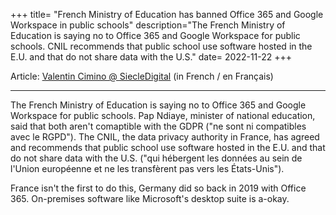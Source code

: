 +++
title= "French Ministry of Education has banned Office 365 and Google Workspace in public schools"
description="The French Ministry of Education is saying no to Office 365 and Google Workspace for public schools. CNIL recommends that public school use software hosted in the E.U. and that do not share data with the U.S."
date= 2022-11-22
+++

Article: [Valentin Cimino @ SiecleDigital](https://siecledigital.fr/2022/11/17/le-ministre-de-leducation-nationale-ne-veut-pas-de-microsoft-office-365-ni-de-google-workspace/) (in French / en Français)

---

The French Ministry of Education is saying no to Office 365 and Google Workspace for public schools. Pap Ndiaye, minister of national education, said that both aren't comaptible with the GDPR ("ne sont ni compatibles avec le RGPD"). The CNIL, the data privacy authority in France, has agreed and recommends that public school use software hosted in the E.U. and that do not share data with the U.S. ("qui hébergent les données au sein de l'Union européenne et ne les transfèrent pas vers les États-Unis").

France isn't the first to do this, Germany did so back in 2019 with Office 365. On-premises software like Microsoft's desktop suite is a-okay.
